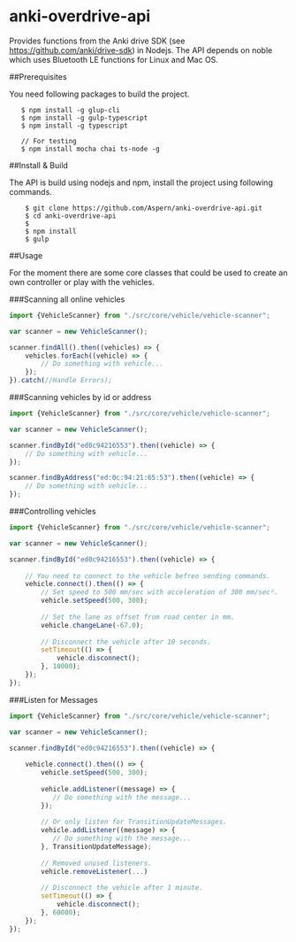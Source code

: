 # anki-overdrive-api

Provides functions from the Anki drive SDK (see https://github.com/anki/drive-sdk) 
in Nodejs. The API depends on noble which uses Bluetooth LE functions for Linux and Mac OS.

##Prerequisites

You need following packages to build the project.

       $ npm install -g glup-cli
       $ npm install -g gulp-typescript
       $ npm install -g typescript
       
       // For testing
       $ npm install mocha chai ts-node -g

##Install & Build

The API is build using nodejs and npm, install the project using following commands.

        $ git clone https://github.com/Aspern/anki-overdrive-api.git
        $ cd anki-overdrive-api
        $
        $ npm install
        $ gulp
    
     
##Usage

For the moment there are some core classes that could be used to create an own
controller or play with the vehicles.

###Scanning all online vehicles

```javascript
import {VehicleScanner} from "./src/core/vehicle/vehicle-scanner";

var scanner = new VehicleScanner();

scanner.findAll().then((vehicles) => {
    vehicles.forEach((vehicle) => {
        // Do something with vehicle...
    });
}).catch(//Handle Errors);
```
###Scanning vehicles by id or address

```javascript
import {VehicleScanner} from "./src/core/vehicle/vehicle-scanner";

var scanner = new VehicleScanner();

scanner.findById("ed0c94216553").then((vehicle) => {
    // Do something with vehicle...
});

scanner.findByAddress("ed:0c:94:21:65:53").then((vehicle) => {
    // Do something with vehicle...
});
```

###Controlling vehicles

```javascript
import {VehicleScanner} from "./src/core/vehicle/vehicle-scanner";

var scanner = new VehicleScanner();

scanner.findById("ed0c94216553").then((vehicle) => {
    
    // You need to connect to the vehicle befreo sending commands.
    vehicle.connect().then(() => {
        // Set speed to 500 mm/sec with acceleration of 300 mm/sec².
        vehicle.setSpeed(500, 300);
        
        // Set the lane as offset from road center in mm.
        vehicle.changeLane(-67.0);
        
        // Disconnect the vehicle after 10 seconds.
        setTimeout(() => {
            vehicle.disconnect();
        }, 10000);
    });
});

```

###Listen for Messages

```javascript
import {VehicleScanner} from "./src/core/vehicle/vehicle-scanner";

var scanner = new VehicleScanner();

scanner.findById("ed0c94216553").then((vehicle) => {
    
    vehicle.connect().then(() => {
        vehicle.setSpeed(500, 300);
        
        vehicle.addListener((message) => {
           // Do something with the message... 
        });
        
        // Or only listen for TransitionUpdateMessages.
        vehicle.addListener((message) => {
           // Do something with the message... 
        }, TransitionUpdateMessage);
        
        // Removed unused listeners.
        vehicle.removeListener(...)
        
        // Disconnect the vehicle after 1 minute.
        setTimeout(() => {
            vehicle.disconnect();
        }, 60000);
    });
});
```

